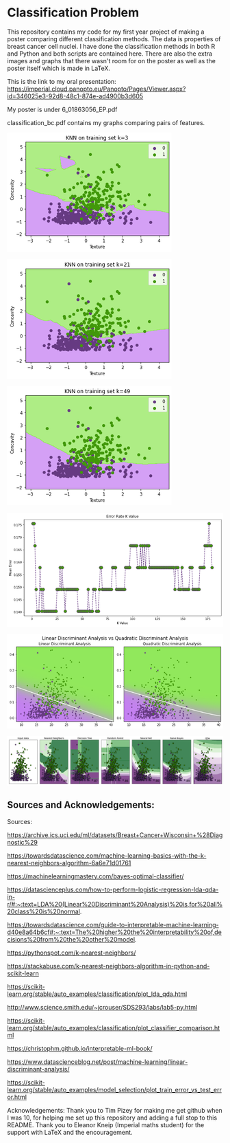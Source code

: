 # Classification Problem
This repository contains my code for my first year project of making a poster comparing different classification methods.
The data is properties of breast cancer cell nuclei. I have done the classification methods in both R and Python and both scripts are contained here. There are also the extra images and graphs that there wasn't room for on the poster as well as the poster itself which is made in LaTeX.

This is the link to my oral presentation:
https://imperial.cloud.panopto.eu/Panopto/Pages/Viewer.aspx?id=346025e3-92d8-48c1-874e-ad4900b3d605

My poster is under 6_01863056_EP.pdf

classification_bc.pdf contains my graphs comparing pairs of features.


![](knnkis3.png)

![](knnkis21.png)

![](knnkis49.png)

![](knndifferentk7.png)

![](LDAQDA3.png)

![](Largecomparison2.png)

## Sources and Acknowledgements:
Sources:

https://archive.ics.uci.edu/ml/datasets/Breast+Cancer+Wisconsin+%28Diagnostic%29

https://towardsdatascience.com/machine-learning-basics-with-the-k-nearest-neighbors-algorithm-6a6e71d01761

https://machinelearningmastery.com/bayes-optimal-classifier/

https://datascienceplus.com/how-to-perform-logistic-regression-lda-qda-in-r/#:~:text=LDA%20(Linear%20Discriminant%20Analysis)%20is,for%20all%20class%20is%20normal.

https://towardsdatascience.com/guide-to-interpretable-machine-learning-d40e8a64b6cf#:~:text=The%20higher%20the%20interpretability%20of,decisions%20from%20the%20other%20model.

https://pythonspot.com/k-nearest-neighbors/

https://stackabuse.com/k-nearest-neighbors-algorithm-in-python-and-scikit-learn

https://scikit-learn.org/stable/auto_examples/classification/plot_lda_qda.html

http://www.science.smith.edu/~jcrouser/SDS293/labs/lab5-py.html

https://scikit-learn.org/stable/auto_examples/classification/plot_classifier_comparison.html

https://christophm.github.io/interpretable-ml-book/

https://www.datascienceblog.net/post/machine-learning/linear-discriminant-analysis/

https://scikit-learn.org/stable/auto_examples/model_selection/plot_train_error_vs_test_error.html

Acknowledgements:
Thank you to Tim Pizey for making me get github when I was 10, for helping me set up this repository and adding a full stop to this README.
Thank you to Eleanor Kneip (Imperial maths student) for the support with LaTeX and the encouragement.
